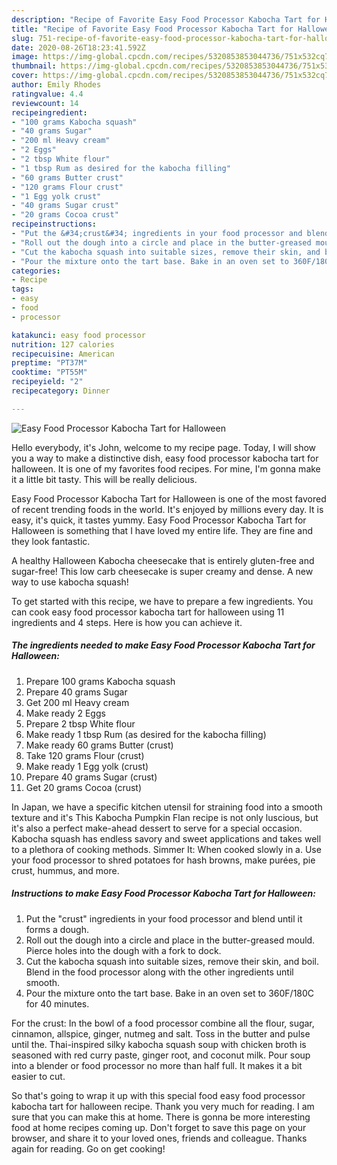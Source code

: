 ```yaml
---
description: "Recipe of Favorite Easy Food Processor Kabocha Tart for Halloween"
title: "Recipe of Favorite Easy Food Processor Kabocha Tart for Halloween"
slug: 751-recipe-of-favorite-easy-food-processor-kabocha-tart-for-halloween
date: 2020-08-26T18:23:41.592Z
image: https://img-global.cpcdn.com/recipes/5320853853044736/751x532cq70/easy-food-processor-kabocha-tart-for-halloween-recipe-main-photo.jpg
thumbnail: https://img-global.cpcdn.com/recipes/5320853853044736/751x532cq70/easy-food-processor-kabocha-tart-for-halloween-recipe-main-photo.jpg
cover: https://img-global.cpcdn.com/recipes/5320853853044736/751x532cq70/easy-food-processor-kabocha-tart-for-halloween-recipe-main-photo.jpg
author: Emily Rhodes
ratingvalue: 4.4
reviewcount: 14
recipeingredient:
- "100 grams Kabocha squash"
- "40 grams Sugar"
- "200 ml Heavy cream"
- "2 Eggs"
- "2 tbsp White flour"
- "1 tbsp Rum as desired for the kabocha filling"
- "60 grams Butter crust"
- "120 grams Flour crust"
- "1 Egg yolk crust"
- "40 grams Sugar crust"
- "20 grams Cocoa crust"
recipeinstructions:
- "Put the &#34;crust&#34; ingredients in your food processor and blend until it forms a dough."
- "Roll out the dough into a circle and place in the butter-greased mould. Pierce holes into the dough with a fork to dock."
- "Cut the kabocha squash into suitable sizes, remove their skin, and boil. Blend in the food processor along with the other ingredients until smooth."
- "Pour the mixture onto the tart base. Bake in an oven set to 360F/180C for 40 minutes."
categories:
- Recipe
tags:
- easy
- food
- processor

katakunci: easy food processor 
nutrition: 127 calories
recipecuisine: American
preptime: "PT37M"
cooktime: "PT55M"
recipeyield: "2"
recipecategory: Dinner

---
```



![Easy Food Processor Kabocha Tart for Halloween](https://img-global.cpcdn.com/recipes/5320853853044736/751x532cq70/easy-food-processor-kabocha-tart-for-halloween-recipe-main-photo.jpg)

Hello everybody, it's John, welcome to my recipe page. Today, I will show you a way to make a distinctive dish, easy food processor kabocha tart for halloween. It is one of my favorites food recipes. For mine, I'm gonna make it a little bit tasty. This will be really delicious.

Easy Food Processor Kabocha Tart for Halloween is one of the most favored of recent trending foods in the world. It's enjoyed by millions every day. It is easy, it's quick, it tastes yummy. Easy Food Processor Kabocha Tart for Halloween is something that I have loved my entire life. They are fine and they look fantastic.

A healthy Halloween Kabocha cheesecake that is entirely gluten-free and sugar-free! This low carb cheesecake is super creamy and dense. A new way to use kabocha squash!


To get started with this recipe, we have to prepare a few ingredients. You can cook easy food processor kabocha tart for halloween using 11 ingredients and 4 steps. Here is how you can achieve it.

<!--inarticleads1-->

##### The ingredients needed to make Easy Food Processor Kabocha Tart for Halloween:

1. Prepare 100 grams Kabocha squash
1. Prepare 40 grams Sugar
1. Get 200 ml Heavy cream
1. Make ready 2 Eggs
1. Prepare 2 tbsp White flour
1. Make ready 1 tbsp Rum (as desired for the kabocha filling)
1. Make ready 60 grams Butter (crust)
1. Take 120 grams Flour (crust)
1. Make ready 1 Egg yolk (crust)
1. Prepare 40 grams Sugar (crust)
1. Get 20 grams Cocoa (crust)


In Japan, we have a specific kitchen utensil for straining food into a smooth texture and it&#39;s This Kabocha Pumpkin Flan recipe is not only luscious, but it&#39;s also a perfect make-ahead dessert to serve for a special occasion. Kabocha squash has endless savory and sweet applications and takes well to a plethora of cooking methods. Simmer It: When cooked slowly in a. Use your food processor to shred potatoes for hash browns, make purées, pie crust, hummus, and more. 

<!--inarticleads2-->

##### Instructions to make Easy Food Processor Kabocha Tart for Halloween:

1. Put the &#34;crust&#34; ingredients in your food processor and blend until it forms a dough.
1. Roll out the dough into a circle and place in the butter-greased mould. Pierce holes into the dough with a fork to dock.
1. Cut the kabocha squash into suitable sizes, remove their skin, and boil. Blend in the food processor along with the other ingredients until smooth.
1. Pour the mixture onto the tart base. Bake in an oven set to 360F/180C for 40 minutes.


For the crust: In the bowl of a food processor combine all the flour, sugar, cinnamon, allspice, ginger, nutmeg and salt. Toss in the butter and pulse until the. Thai-inspired silky kabocha squash soup with chicken broth is seasoned with red curry paste, ginger root, and coconut milk. Pour soup into a blender or food processor no more than half full. It makes it a bit easier to cut. 

So that's going to wrap it up with this special food easy food processor kabocha tart for halloween recipe. Thank you very much for reading. I am sure that you can make this at home. There is gonna be more interesting food at home recipes coming up. Don't forget to save this page on your browser, and share it to your loved ones, friends and colleague. Thanks again for reading. Go on get cooking!
